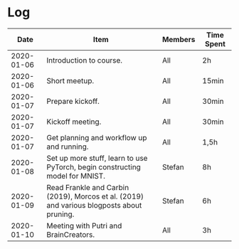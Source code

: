 # Log

| Date       | Item                                                                                      | Members | Time Spent |
|------------|-------------------------------------------------------------------------------------------|---------|------------|
| 2020-01-06 | Introduction to course.                                                                   | All     | 2h         |
| 2020-01-06 | Short meetup.                                                                             | All     | 15min      |
| 2020-01-07 | Prepare kickoff.                                                                          | All     | 30min      |
| 2020-01-07 | Kickoff meeting.                                                                          | All     | 30min      |
| 2020-01-07 | Get planning and workflow up and running.                                                 | All     | 1,5h       |
| 2020-01-08 | Set up more stuff, learn to use PyTorch, begin constructing model for MNIST.              | Stefan  | 8h         |
| 2020-01-09 | Read Frankle and Carbin (2019), Morcos et al. (2019) and various blogposts about pruning. | Stefan  | 6h         |
| 2020-01-10 | Meeting with Putri and BrainCreators.                                                     | All     | 3h         |
